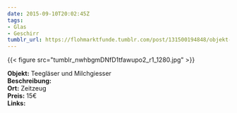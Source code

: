 ```yaml
---
date: 2015-09-10T20:02:45Z
tags:
- Glas
- Geschirr
tumblr_url: https://flohmarktfunde.tumblr.com/post/131500194848/objekt-teegl%C3%A4ser-und-milchgiesser-beschreibung
---
```

 {{< figure src="tumblr_nwhbgmDNfD1tfawupo2_r1_1280.jpg" >}}  

**Objekt:** Teegläser und Milchgiesser  
**Beschreibung:**   
**Ort:** Zeitzeug  
**Preis:** 15€  
**Links:** 
